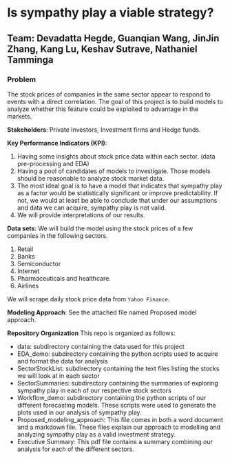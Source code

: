 # Is sympathy play a viable strategy?
## Team: Devadatta Hegde, Guanqian Wang, JinJin Zhang, Kang Lu, Keshav Sutrave, Nathaniel Tamminga


### Problem

The stock prices of companies in the same sector appear to respond to events with a direct correlation. The goal of this project is to build models to analyze whether this feature could be exploited to advantage in the markets. 

**Stakeholders**: Private Investors, Investment firms and Hedge funds.

**Key Performance Indicators (KPI)**:
1. Having some insights about stock price data within each sector. (data pre-processing and EDA)
2. Having a pool of candidates of models to investigate. Those models should be reasonable to analyze stock market data.
3. The most ideal goal is to have a model that indicates that sympathy play as a factor would be statistically significant or improve predictability. If not, we would at least be able to conclude that under our assumptions and data we can acquire, sympathy play is not valid.
4. We will provide interpretations of our results.

**Data sets**: We will build the model using the stock prices of a few companies in the following sectors.

1. Retail
2. Banks
3. Semiconductor
4. Internet
5. Pharmaceuticals and healthcare.
6. Airlines

We will scrape daily stock price data from `Yahoo Finance`.

**Modeling Approach**:
See the attached file named Proposed model approach.

**Repository Organization**
This repo is organized as follows:
- data: subdirectory containing the data used for this project
- EDA_demo: subdirectory containing the python scripts used to acquire and format the data for analysis
- SectorStockList: subdirectory containing the text files listing the stocks we will look at in each sector
- SectorSummaries: subdirectory containing the summaries of exploring sympathy play in each of our respective stock sectors
- Workflow_demo: subdirectory containing the python scripts of our different forecasting models. These scripts were used to generate the plots used in our analysis of sympathy play.
- Proposed_modeling_approach: This file comes in both a word document and a markdown file. These files explain our approach to modelling and analyzing sympathy play as a valid investment strategy.
- Executive Summary: This pdf file contains a summary combining our analysis for each of the different sectors.